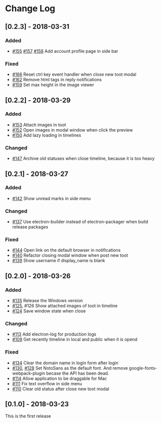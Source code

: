 # Change Log
## [0.2.3] - 2018-03-31
### Added
- [#155](https://github.com/h3poteto/whalebird-desktop/pull/155) [#157](https://github.com/h3poteto/whalebird-desktop/pull/157) [#158](https://github.com/h3poteto/whalebird-desktop/pull/158) Add account profile page in side bar

### Fixed
- [#166](https://github.com/h3poteto/whalebird-desktop/pull/166) Reset ctrl key event handler when close new toot modal
- [#162](https://github.com/h3poteto/whalebird-desktop/pull/162) Remove html tags in reply notifications
- [#159](https://github.com/h3poteto/whalebird-desktop/pull/159) Set max height in the image viewer

## [0.2.2] - 2018-03-29
### Added
- [#153](https://github.com/h3poteto/whalebird-desktop/pull/153) Attach images in toot
- [#152](https://github.com/h3poteto/whalebird-desktop/pull/152) Open images in modal window when click the preview
- [#150](https://github.com/h3poteto/whalebird-desktop/pull/150) Add lazy loading in timelines

### Changed
- [#147](https://github.com/h3poteto/whalebird-desktop/pull/147) Archive old statuses when close timeline, because it is too heavy

## [0.2.1] - 2018-03-27
### Added
- [#142](https://github.com/h3poteto/whalebird-desktop/pull/142) Show unread marks in side menu

### Changed
- [#137](https://github.com/h3poteto/whalebird-desktop/pull/137) Use electron-builder instead of electron-packager when build release packages

### Fixed
- [#144](https://github.com/h3poteto/whalebird-desktop/pull/144) Open link on the default browser in notifications
- [#140](https://github.com/h3poteto/whalebird-desktop/pull/140) Refactor closing modal window when post new toot
- [#139](https://github.com/h3poteto/whalebird-desktop/pull/139) Show username if display_name is blank

## [0.2.0] - 2018-03-26
### Added

- [#135](https://github.com/h3poteto/whalebird-desktop/pull/135) Release the Windows version
- [#125](https://github.com/h3poteto/whalebird-desktop/pull/125), #126 Show attached images of toot in timeline
- [#124](https://github.com/h3poteto/whalebird-desktop/pull/124) Save window state when close

### Changed

- [#113](https://github.com/h3poteto/whalebird-desktop/pull/113) Add electron-log for production logs
- [#109](https://github.com/h3poteto/whalebird-desktop/pull/109) Get recently timeline in local and public when it is opend

### Fixed

- [#134](https://github.com/h3poteto/whalebird-desktop/pull/134) Clear the domain name in login form after login
- [#130](https://github.com/h3poteto/whalebird-desktop/pull/130), [#128](https://github.com/h3poteto/whalebird-desktop/pull/128) Set NotoSans as the default font. And remove google-fonts-webpack-plugin becase the API has been dead.
- [#114](https://github.com/h3poteto/whalebird-desktop/pull/114) Allow application to be draggable for Mac
- [#111](https://github.com/h3poteto/whalebird-desktop/pull/111) Fix text overflow in side menu
- [#110](https://github.com/h3poteto/whalebird-desktop/pull/110) Clear old status after close new toot modal


## [0.1.0] - 2018-03-23
This is the first release
